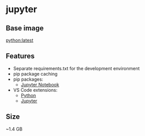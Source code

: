 # jupyter

## Base image
[python:latest](https://hub.docker.com/_/python)

## Features
* Separate requirements.txt for the development environment
* pip package caching
* pip packages:
    * [Jupyter Notebook](https://jupyter.org/)
* VS Code extensions: 
    * [Python](https://marketplace.visualstudio.com/items?itemName=ms-python.python)
    * [Jupyter](https://marketplace.visualstudio.com/items?itemName=ms-toolsai.jupyter)

## Size
~1.4 GB
